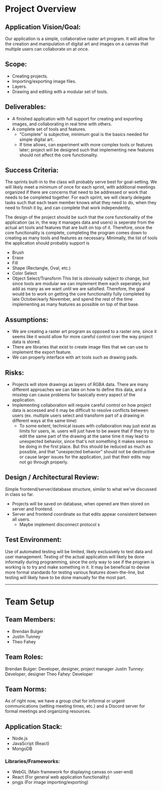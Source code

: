# **Project Overview**

## **Application Vision/Goal:**

Our application is a simple, collaborative raster art program. It will allow for the creation and manipulation of digital art and images on a canvas that multiple users can collaborate on at once. 

## **Scope:**

- Creating projects.
- Importing/exporting image files.
- Layers.
- Drawing and editing with a modular set of tools.

## **Deliverables:**

- A finished application with full support for creating and exporting images, and collaborating in real time with others. 
- A complete set of tools and features.
    - "Complete" is subjective, minimum goal is the basics needed for simple digital art.
    - If time allows, can experiment with more complex tools or features later; project will be designed such that implementing new features should not affect the core functionality.

## **Success Criteria:**
The sprints built-in to the class will probably serve best for goal-setting. We will likely meet a minimum of once for each sprint, with additional meetings organized if there are concerns that need to be addressed or work that needs to be completed together. For each sprint, we will clearly delegate tasks such that each team member knows what they need to do, when they need to finish it by, and can complete that work independently.

The design of the project should be such that the core functionality of the application (as in, the way it manages data and users) is seperate from the actual art tools and features that are built on top of it. Therefore, once the core functionality is complete, completing the program comes down to creating as many tools and features as necessary. Minimally, the list of tools the application should probably support is
- Brush
- Erase
- Fill
- Shape (Rectangle, Oval, etc.)
- Color Select
- Object Select/Transform
This list is obviously subject to change, but since tools are modular we can implement them each seperately and add as many as we want until we are satisfied. Therefore, the goal would be to work on getting the core functionality fully completed by late October/early November, and spend the rest of the time implementing as many features as possible on top of that base. 

## **Assumptions:**
- We are creating a raster art program as opposed to a raster one, since it seems like it would allow for more careful control over the way project data is stored.
- There are libraries that exist to create image files that we can use to implement the export feature.
- We can properly interface with art tools such as drawing pads.

## **Risks:**
- Projects will store drawings as layers of RGBA data. There are many different approaches we can take on how to define this data, and a misstep can cause problems for basically every aspect of the application.
- Implementing collaboration will require careful control on how project data is accessed and it may be difficult to resolve conflicts between users (ex. multiple users select and transform part of a drawing in different ways at the same time)
    - To some extent, technical issues with collaboration may just exist as limits for users, ie. users will just have to be aware that if they try to edit the same part of the drawing at the same time it may lead to unexpected behavior, since that's not something it makes sense to be doing in the first place. But this should be reduced as much as possible, and that "unexpected behavior" should not be destructive or cause larger issues for the application, just that their edits may not go through properly.

## **Design / Architectural Review:**
Simple frontend/server/database structure, similar to what we've discussed in class so far.
- Projects will be saved on database, when opened are then stored on server and frontend.
- Server and frontend coordinate so that edits appear consistent between all users.
    - Maybe implement disconnect protocol s

## **Test Environment:**
Use of automated testing will be limited, likely exclusively to test data and user management. Testing of the actual application will likely be done informally during programming, since the only way to see if the program is working is to try and make something in it. It may be beneficial to devise more formal standards for testing various features down-the-line, but testing will likely have to be done manually for the most part.

---

# **Team Setup**

## **Team Members:**
- Brendan Bulger
- Justin Tunney
- Theo Fahey

## **Team Roles:**
Brendan Bulger: Developer, designer, project manager
Justin Tunney: Developer, designer
Theo Fahey: Developer

## **Team Norms:**
As of right now, we have a group chat for informal or urgent communications (setting meeting times, etc.) and a Discord server for formal meetings and organizing resources. 

## **Application Stack:**
- Node.js
- JavaScript (React)
- MongoDB

### **Libraries/Frameworks:**
- WebGL (Main framework for displaying canvas on user-end)
- React (For general web application functionality)
- pngjs (For image importing/exporting)